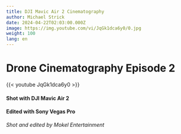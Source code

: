 ```yaml
---
title: DJI Mavic Air 2 Cinematography
author: Michael Strick
date: 2024-04-22T02:03:00.000Z
image: https://img.youtube.com/vi/JqGk1dca6y0/0.jpg
weight: 100
lang: en
---
```

# Drone Cinematography Episode 2
{{< youtube JqGk1dca6y0  >}}
#### Shot with DJI Mavic Air 2
#### Edited with Sony Vegas Pro

*Shot and edited by Mokel Entertainment*
